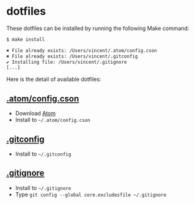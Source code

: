 # dotfiles

These dotfiles can be installed by running the following Make command:

```bash
$ make install

✖ File already exists: /Users/vincent/.atom/config.cson
✖ File already exists: /Users/vincent/.gitconfig
✔ Installing file: /Users/vincent/.gitignore
[...]
```

Here is the detail of available dotfiles:

## [.atom/config.cson](https://raw.github.com/eko/dotfiles/master/.atom/config.cson)
  * Download [Atom](https://atom.io)
  * Install to `~/.atom/config.cson`

## [.gitconfig](https://raw.github.com/eko/dotfiles/master/.gitconfig)
  * Install to `~/.gitconfig`

## [.gitignore](https://raw.github.com/eko/dotfiles/master/.gitignore)
  * Install to `~/.gitignore`
  * Type `git config --global core.excludesfile ~/.gitignore`
